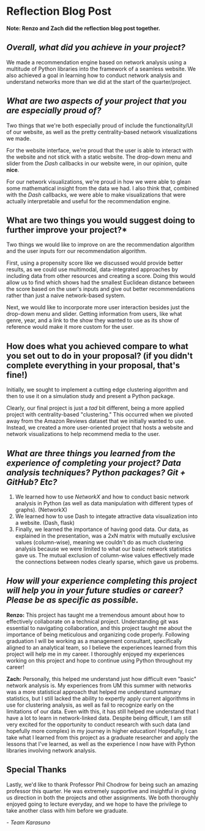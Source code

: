 # Reflection Blog Post 

**Note: Renzo and Zach did the reflection blog post together.**

## *Overall, what did you achieve in your project?*

We made a recommendation engine based on network analysis using a multitude of Python libraries into the framework of a seamless website. We also achieved a goal in learning how to conduct network analysis and understand networks more than we did at the start of the quarter/project.


## *What are two aspects of your project that you are especially proud of?*

Two things that we're both especially proud of include the functionality/UI of our website, as well as the pretty centrality-based network visualizations we made.

For the website interface, we're proud that the user is able to interact with the website and not stick with a static website. The drop-down menu and slider from the *Dash* callbacks in our website were, in our opinion, quite **nice**.

For our network visualizations, we're proud in how we were able to glean some mathematical insight from the data we had. I also think that, combined with the *Dash* callbacks, we were able to make visualizations that were actually interpretable and useful for the recommendation engine.

## What are **two** things you would suggest doing to further improve your project?*

Two things we would like to improve on are the recommendation algorithm and the user inputs forr our recommendation algorithm.

First, using a propensity score like we discussed would provide better results, as we could use multimodal, data-integrated approaches by including data from other resources and creating a score. Doing this would allow us to find which shows had the smallest Euclidean distance between the score based on the user's inputs and give out better recommendations rather than just a naive network-based system.

Next, we would like to incorporate more user interaction besides just the drop-down menu and slider. Getting information from users, like what genre, year, and a link to the show they wanted to use as its show of reference would make it more custom for the user.


## How does what you achieved compare to what you set out to do in your proposal? (if you didn't complete everything in your proposal, that's fine!)

Initially, we sought to implement a cutting edge clustering algorithm and then to use it on a simulation study and present a Python package.

Clearly, our final project is just a *tad* bit different, being a more applied project with centrality-based "clustering." This occurred when we pivoted away from the Amazon Reviews dataset that we initially wanted to use. Instead, we created a more user-oriented project that hosts a website and network visualizations to help recommend media to the user.

## *What are three things you learned from the experience of completing your project? Data analysis techniques? Python packages? Git + GitHub? Etc?*
1. We learned how to use *NetworkX* and how to conduct basic network analysis in Python (as well as data manipulation with different types of graphs). (NetworkX)
2. We learned how to use Dash to integate attractive data visualization into a website. (Dash, flask)
3. Finally, we learned the importance of having good data. Our data, as explained in the presentation, was a 2xN matrix with mutually exclusive values (column-wise), meaning we couldn't do as much clustering analysis because we were limited to what our basic network statistics gave us. The mutual exclusion of column-wise values effectively made the connections between nodes clearly sparse, which gave us probems.

## *How will your experience completing this project will help you in your future studies or career? Please be as specific as possible.*
**Renzo:**
This project has taught me a tremendous amount about how to effectively collaborate on a technical project. Understanding git was essential to navigating collaboration, and this project taught me about the importance of being meticulous and organizing code properly. Following graduation I will be working as a management consultant, specifically aligned to an analytical team, so I believe the experiences learned from this project will help me in my career. I thoroughly enjoyed my experiences working on this project and hope to continue using Python throughout my career!


**Zach:**
Personally, this helped me understand just how difficult even "basic" network analysis is. My experiences from UM this summer with networks was a more statistical approach that helped me understand summary statistics, but I still lacked the ability to expertly apply current algorithms in use for clustering analysis, as well as fail to recognize early on the limitations of our data. Even with this, it has still helped me understand that I have a lot to learn in network-linked data. Despite being difficult, I am still very excited for the opportunity to conduct research with such data (and hopefully more complex) in my journey in higher education! Hopefully, I can take what I learned from this project as a graduate researcher and apply the lessons that I've learned, as well as the experience I now have with Python libraries involving network analysis.


## Special Thanks

Lastly, we'd like to thank Professor Phil Chodrow for being such an amazing professor this quarter. He was extremely supportive and insightful in giving us direction in both the projects and other assignments. We both thoroughly enjoyed going to lecture everyday, and we hope to have the privilege to take another class with him before we graduate.

*- Team Karasuno*

